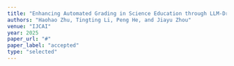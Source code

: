 ```yaml
---
title: "Enhancing Automated Grading in Science Education through LLM-Driven Causal Reasoning and Multimodal Analysis"
authors: "Haohao Zhu, Tingting Li, Peng He, and Jiayu Zhou"
venue: "IJCAI"
year: 2025
paper_url: "#"
paper_label: "accepted"
type: "selected"
---
```


